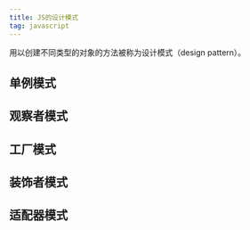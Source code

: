 ```yaml
---
title: JS的设计模式
tag: javascript
---
```


用以创建不同类型的对象的方法被称为设计模式（design pattern）。

## 单例模式

## 观察者模式

## 工厂模式

## 装饰者模式

## 适配器模式